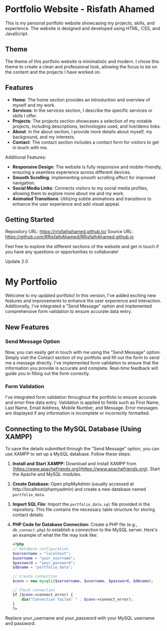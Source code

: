 # Portfolio Website - Risfath Ahamed

This is my personal portfolio website showcasing my projects, skills, and experience. The website is designed and developed using HTML, CSS, and JavaScript.

## Theme
The theme of this portfolio website is minimalistic and modern. I chose this theme to create a clean and professional look, allowing the focus to be on the content and the projects I have worked on.

## Features
- **Home**: The home section provides an introduction and overview of myself and my work.
- **Services**: In the services section, I describe the specific services or skills I offer.
- **Projects**: The projects section showcases a selection of my notable projects, including descriptions, technologies used, and live/demo links.
- **About**: In the about section, I provide more details about myself, my background, and my interests.
- **Contact**: The contact section includes a contact form for visitors to get in touch with me.

Additional Features:
- **Responsive Design**: The website is fully responsive and mobile-friendly, ensuring a seamless experience across different devices.
- **Smooth Scrolling**: Implementing smooth scrolling effect for improved navigation.
- **Social Media Links**: Connects visitors to my social media profiles, allowing them to explore more about me and my work.
- **Animated Transitions**: Utilizing subtle animations and transitions to enhance the user experience and add visual appeal.

## Getting Started
Repository URL: https://rrisfathahamed.github.io/
Source URL: https://github.com/RRisfathAhamed/RRisfathAhamed.github.io

Feel free to explore the different sections of the website and get in touch if you have any questions or opportunities to collaborate!


Update 2.0
# My Portfolio

Welcome to my updated portfolio! In this version, I've added exciting new features and improvements to enhance the user experience and interaction. Additionally, I've integrated a "Send Message" option and implemented comprehensive form validation to ensure accurate data entry.

## New Features

### Send Message Option

Now, you can easily get in touch with me using the "Send Message" option. Simply visit the Contact section of my portfolio and fill out the form to send me a message directly. I've implemented form validation to ensure that the information you provide is accurate and complete. Real-time feedback will guide you in filling out the form correctly.

### Form Validation

I've integrated form validation throughout the portfolio to ensure accurate and error-free data entry. Validation is applied to fields such as First Name, Last Name, Email Address, Mobile Number, and Message. Error messages are displayed if any information is incomplete or incorrectly formatted.

## Connecting to the MySQL Database (Using XAMPP)

To save the details submitted through the "Send Message" option, you can use XAMPP to set up a MySQL database. Follow these steps:

1. **Install and Start XAMPP:**
   Download and install XAMPP from [https://www.apachefriends.org](https://www.apachefriends.org). Start the Apache and MySQL modules.

2. **Create Database:**
   Open phpMyAdmin (usually accessed at http://localhost/phpmyadmin) and create a new database named `portfolio_data`.

3. **Import SQL File:**
   Import the `portfolio_data.sql` file provided in the repository. This file contains the necessary table structure for storing contact details.

4. **PHP Code for Database Connection:**
   Create a PHP file (e.g., `db_connect.php`) to establish a connection to the MySQL server. Here's an example of what the file may look like:

   ```php
   <?php
   // Database configuration
   $servername = "localhost";
   $username = "your_username";
   $password = "your_password";
   $dbname = "portfolio_data";

   // Create connection
   $conn = new mysqli($servername, $username, $password, $dbname);

   // Check connection
   if ($conn->connect_error) {
       die("Connection failed: " . $conn->connect_error);
   }
   ?>
Replace your_username and your_password with your MySQL username and password.